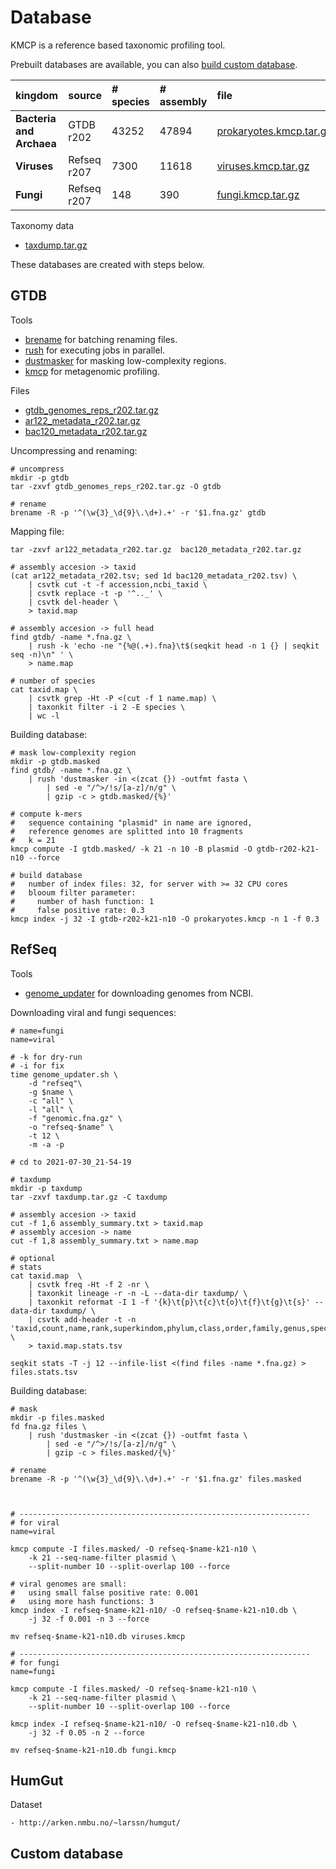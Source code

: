 # Database

KMCP is a reference based taxonomic profiling tool.

Prebuilt databases are available, you can also [build custom database](#custom-database).

kingdom                 |source     |# species|# assembly|file                       |file size
:-----------------------|:----------|:--------|:---------|:--------------------------|:--------
**Bacteria and Archaea**|GTDB r202  |43252    |47894     |[prokaryotes.kmcp.tar.gz]()|55.12 GB
**Viruses**             |Refseq r207|7300     |11618     |[viruses.kmcp.tar.gz]()    |4.14 GB
**Fungi**               |Refseq r207|148      |390       |[fungi.kmcp.tar.gz]()      |11.12 GB

Taxonomy data

- [taxdump.tar.gz]()

These databases are created with steps below.

## GTDB

Tools

- [brename](https://github.com/shenwei356/brename/releases) for batching renaming files.
- [rush](https://github.com/shenwei356/rush/releases) for executing jobs in parallel.
- [dustmasker](https://ftp.ncbi.nlm.nih.gov/blast/executables/blast+/LATEST/) for masking low-complexity regions.
- [kmcp](/download) for metagenomic profiling.

Files

 - [gtdb_genomes_reps_r202.tar.gz](https://data.ace.uq.edu.au/public/gtdb/data/releases/release202/202.0/genomic_files_reps/gtdb_genomes_reps_r202.tar.gz)
 - [ar122_metadata_r202.tar.gz](https://data.ace.uq.edu.au/public/gtdb/data/releases/release202/202.0/ar122_metadata_r202.tar.gz)
 - [bac120_metadata_r202.tar.gz](https://data.ace.uq.edu.au/public/gtdb/data/releases/release202/202.0/bac120_metadata_r202.tar.gz)

Uncompressing and renaming:
 
    # uncompress
    mkdir -p gtdb
    tar -zxvf gtdb_genomes_reps_r202.tar.gz -O gtdb
    
    # rename
    brename -R -p '^(\w{3}_\d{9}\.\d+).+' -r '$1.fna.gz' gtdb    
  
Mapping file:

    tar -zxvf ar122_metadata_r202.tar.gz  bac120_metadata_r202.tar.gz
    
    # assembly accesion -> taxid
    (cat ar122_metadata_r202.tsv; sed 1d bac120_metadata_r202.tsv) \
        | csvtk cut -t -f accession,ncbi_taxid \
        | csvtk replace -t -p '^.._' \
        | csvtk del-header \
        > taxid.map
        
    # assembly accesion -> full head
    find gtdb/ -name *.fna.gz \
        | rush -k 'echo -ne "{%@(.+).fna}\t$(seqkit head -n 1 {} | seqkit seq -n)\n" ' \
        > name.map
    
    # number of species
    cat taxid.map \
        | csvtk grep -Ht -P <(cut -f 1 name.map) \
        | taxonkit filter -i 2 -E species \
        | wc -l
        
Building database:

    # mask low-complexity region
    mkdir -p gtdb.masked
    find gtdb/ -name *.fna.gz \
        | rush 'dustmasker -in <(zcat {}) -outfmt fasta \
            | sed -e "/^>/!s/[a-z]/n/g" \
            | gzip -c > gtdb.masked/{%}'
    
    # compute k-mers
    #   sequence containing "plasmid" in name are ignored,
    #   reference genomes are splitted into 10 fragments
    #   k = 21
    kmcp compute -I gtdb.masked/ -k 21 -n 10 -B plasmid -O gtdb-r202-k21-n10 --force

    # build database
    #   number of index files: 32, for server with >= 32 CPU cores
    #   blooum filter parameter:
    #     number of hash function: 1
    #     false positive rate: 0.3
    kmcp index -j 32 -I gtdb-r202-k21-n10 -O prokaryotes.kmcp -n 1 -f 0.3


## RefSeq

Tools

- [genome_updater](https://github.com/pirovc/genome_updater) for downloading genomes from NCBI.

Downloading viral and fungi sequences:

    # name=fungi
    name=viral
    
    # -k for dry-run
    # -i for fix
    time genome_updater.sh \
        -d "refseq"\
        -g $name \
        -c "all" \
        -l "all" \
        -f "genomic.fna.gz" \
        -o "refseq-$name" \
        -t 12 \
        -m -a -p

    # cd to 2021-07-30_21-54-19
        
    # taxdump
    mkdir -p taxdump
    tar -zxvf taxdump.tar.gz -C taxdump
    
    # assembly accesion -> taxid
    cut -f 1,6 assembly_summary.txt > taxid.map    
    # assembly accesion -> name
    cut -f 1,8 assembly_summary.txt > name.map
        
    # optional
    # stats
    cat taxid.map  \
        | csvtk freq -Ht -f 2 -nr \
        | taxonkit lineage -r -n -L --data-dir taxdump/ \
        | taxonkit reformat -I 1 -f '{k}\t{p}\t{c}\t{o}\t{f}\t{g}\t{s}' --data-dir taxdump/ \
        | csvtk add-header -t -n 'taxid,count,name,rank,superkindom,phylum,class,order,family,genus,species' \
        > taxid.map.stats.tsv
    
    seqkit stats -T -j 12 --infile-list <(find files -name *.fna.gz) > files.stats.tsv
        
Building database:

    # mask
    mkdir -p files.masked
    fd fna.gz files \
        | rush 'dustmasker -in <(zcat {}) -outfmt fasta \
            | sed -e "/^>/!s/[a-z]/n/g" \
            | gzip -c > files.masked/{%}'
            
    # rename
    brename -R -p '^(\w{3}_\d{9}\.\d+).+' -r '$1.fna.gz' files.masked   
    
    
    
    # -----------------------------------------------------------------
    # for viral
    name=viral
    
    kmcp compute -I files.masked/ -O refseq-$name-k21-n10 \
        -k 21 --seq-name-filter plasmid \
        --split-number 10 --split-overlap 100 --force
    
    # viral genomes are small:
    #   using small false positive rate: 0.001
    #   using more hash functions: 3
    kmcp index -I refseq-$name-k21-n10/ -O refseq-$name-k21-n10.db \
        -j 32 -f 0.001 -n 3 --force
    
    mv refseq-$name-k21-n10.db viruses.kmcp

    # -----------------------------------------------------------------
    # for fungi
    name=fungi
    
    kmcp compute -I files.masked/ -O refseq-$name-k21-n10 \
        -k 21 --seq-name-filter plasmid \
        --split-number 10 --split-overlap 100 --force
      
    kmcp index -I refseq-$name-k21-n10/ -O refseq-$name-k21-n10.db \
        -j 32 -f 0.05 -n 2 --force

    mv refseq-$name-k21-n10.db fungi.kmcp
## HumGut

Dataset

    - http://arken.nmbu.no/~larssn/humgut/


## Custom database
